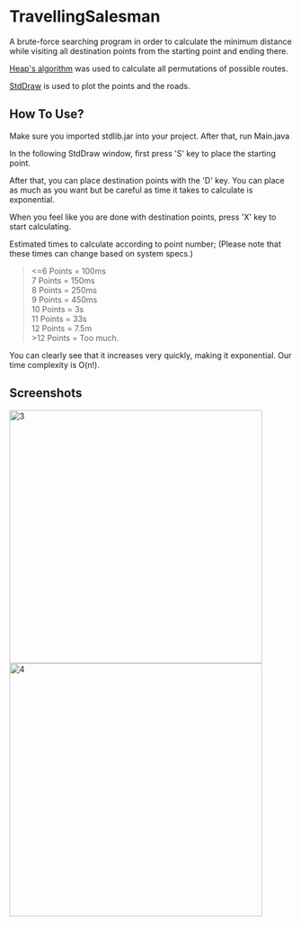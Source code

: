 # TravellingSalesman
A brute-force searching program in order to calculate the minimum distance while visiting all destination points from the starting point and ending there.   

[Heap's algorithm](https://en.wikipedia.org/wiki/Heap%27s_algorithm) was used to calculate all permutations of possible routes.   

[StdDraw](https://introcs.cs.princeton.edu/java/stdlib/stdlib.jar) is used to plot the points and the roads.

## How To Use?

Make sure you imported stdlib.jar into your project. After that, run Main.java   

In the following StdDraw window, first press 'S' key to place the starting point.   

After that, you can place destination points with the 'D' key. You can place as much as you want but be careful as time it takes to calculate is exponential.   

When you feel like you are done with destination points, press 'X' key to start calculating.   

Estimated times to calculate according to point number; (Please note that these times can change based on system specs.)

> <=6 Points = 100ms   
> 7 Points = 150ms   
> 8 Points = 250ms   
> 9 Points = 450ms   
> 10 Points = 3s   
> 11 Points = 33s   
> 12 Points = 7.5m   
> \>12 Points = Too much.

You can clearly see that it increases very quickly, making it exponential. Our time complexity is O(n!).

## Screenshots

<img width="450" alt="3" src="https://user-images.githubusercontent.com/1669855/124183757-58e6dc00-dac1-11eb-9bd0-d9f8ddf8b1ac.PNG">
<img width="450" alt="4" src="https://user-images.githubusercontent.com/1669855/124183763-5b493600-dac1-11eb-9dbb-a86c3803ec4c.PNG">



